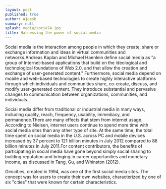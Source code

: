 ```yaml
---
layout: post
published: true
author: Ajeesh
summary: null
splash: media/social4.jpg
title: Harnessing the power of social media
---
```


Social media is the interaction among people in which they create, share or exchange information and ideas in virtual communities and networks.Andreas Kaplan and Michael Haenlein define social media as "a group of Internet-based applications that build on the ideological and technological foundations of Web 2.0, and that allow the creation and exchange of user-generated content." Furthermore, social media depend on mobile and web-based technologies to create highly interactive platforms through which individuals and communities share, co-create, discuss, and modify user-generated content. They introduce substantial and pervasive changes to communication between organizations, communities, and individuals.

Social media differ from traditional or industrial media in many ways, including quality, reach, frequency, usability, immediacy, and permanence.There are many effects that stem from internet usage. According to Nielsen, internet users continue to spend more time with social media sites than any other type of site. At the same time, the total time spent on social media in the U.S. across PC and mobile devices increased by 37 percent to 121 billion minutes in July 2012 compared to 88 billion minutes in July 2011.For content contributors, the benefits of participating in social media have gone beyond simply social sharing to building reputation and bringing in career opportunities and monetary income, as discussed in Tang, Gu, and Whinston (2012).

Geocities, created in 1994, was one of the first social media sites. The concept was for users to create their own websites, characterized by one of six "cities" that were known for certain characteristics.